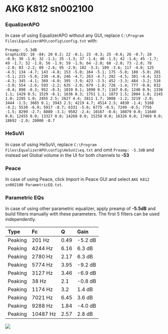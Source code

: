 # AKG K812 sn002100

### EqualizerAPO
In case of using EqualizerAPO without any GUI, replace `C:\Program Files\EqualizerAPO\config\config.txt`
with:
```
Preamp: -5.3dB
GraphicEQ: 10 -84; 20 0.2; 22 -0.1; 23 -0.3; 25 -0.6; 26 -0.7; 28 -0.9; 30 -1.0; 32 -1.1; 35 -1.3; 37 -1.4; 40 -1.5; 42 -1.6; 45 -1.7; 49 -1.7; 52 -1.8; 56 -1.9; 59 -1.9; 64 -2.0; 68 -2.0; 73 -2.0; 78 -2.0; 83 -2.2; 89 -2.6; 95 -2.9; 102 -3.3; 109 -3.6; 117 -4.0; 125 -4.5; 134 -4.7; 143 -4.8; 153 -5.0; 164 -5.1; 175 -5.0; 188 -5.0; 201 -5.1; 215 -5.0; 230 -4.8; 246 -4.7; 263 -4.7; 282 -4.5; 301 -4.4; 323 -4.3; 345 -4.1; 369 -4.0; 395 -3.9; 423 -3.5; 452 -3.3; 484 -3.2; 518 -3.0; 554 -2.6; 593 -2.2; 635 -2.0; 679 -1.8; 726 -1.4; 777 -0.8; 832 -0.4; 890 -0.3; 952 -0.3; 1019 0.1; 1090 0.7; 1167 0.8; 1248 0.9; 1336 1.1; 1429 0.5; 1529 -0.1; 1636 0.3; 1751 1.1; 1873 1.5; 2004 1.0; 2145 1.0; 2295 1.0; 2455 2.5; 2627 4.4; 2811 1.7; 3008 -1.2; 3219 -2.0; 3444 -1.5; 3685 0.1; 3943 2.5; 4219 4.7; 4514 2.5; 4830 -1.4; 5168 -4.2; 5530 -6.9; 5917 -8.7; 6331 -5.6; 6775 -0.5; 7249 -0.5; 7756 -1.5; 8299 -2.7; 8880 -3.1; 9502 -2.4; 10167 -0.6; 10879 0.0; 11640 0.0; 12455 0.0; 13327 0.0; 14260 0.0; 15258 0.0; 16326 0.0; 17469 0.0; 18692 -2.0; 20000 -8.7
```

### HeSuVi
In case of using HeSuVi, replace `C:\Program Files\EqualizerAPO\config\HeSuVi\eq.txt` and omit `Preamp:
-5.3dB` and instead set Global volume in the UI for both channels to **-53**

### Peace
In case of using Peace, click *Import* in Peace GUI and select `AKG K812 sn002100 ParametricEQ.txt`.

### Parametric EQs
In case of using other parametric equalizer, apply preamp of **-5.5dB** and build filters manually with
these parameters. The first 5 filters can be used independently.

| Type    | Fc       |    Q | Gain    |
|:--------|:---------|:-----|:--------|
| Peaking | 201 Hz   | 0.49 | -5.2 dB |
| Peaking | 4244 Hz  | 6.16 | 6.3 dB  |
| Peaking | 2780 Hz  | 2.17 | 6.3 dB  |
| Peaking | 5774 Hz  | 3.95 | -9.2 dB |
| Peaking | 3127 Hz  | 3.46 | -6.9 dB |
| Peaking | 38 Hz    | 2.1  | -0.8 dB |
| Peaking | 1174 Hz  | 3.2  | 1.4 dB  |
| Peaking | 7021 Hz  | 6.45 | 3.6 dB  |
| Peaking | 9288 Hz  | 1.84 | -4.0 dB |
| Peaking | 10487 Hz | 2.57 | 2.8 dB  |

![](https://raw.githubusercontent.com/jaakkopasanen/AutoEq/master/results/innerfidelity/sbaf-serious/AKG%20K812%20sn002100/AKG%20K812%20sn002100.png)